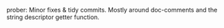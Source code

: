 prober: Minor fixes & tidy commits. Mostly around doc-comments and the string
descriptor getter function.
